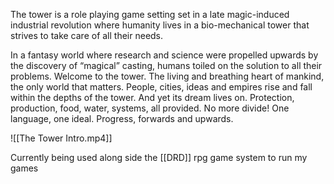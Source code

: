 The tower is a role playing game setting set in a late magic-induced industrial revolution where humanity lives in a bio-mechanical tower that strives to take care of all their needs.

In a fantasy world where research and science were propelled upwards by the discovery of “magical” casting, humans toiled on the solution to all their problems. Welcome to the tower. The living and breathing heart of mankind, the only world that matters. People, cities, ideas and empires rise and fall within the depths of the tower. And yet its dream lives on. Protection, production, food, water, systems, all provided. No more divide! One language, one ideal. Progress, forwards and upwards.

![[The Tower Intro.mp4]]

Currently being used along side the [[DRD]] rpg game system to run my games

